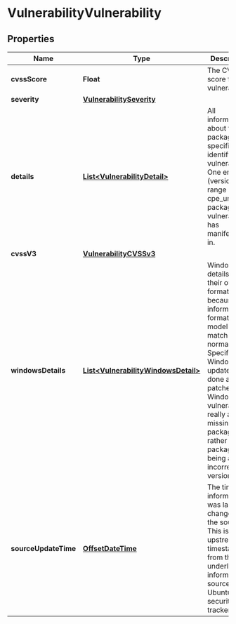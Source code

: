 # VulnerabilityVulnerability

## Properties
Name | Type | Description | Notes
------------ | ------------- | ------------- | -------------
**cvssScore** | **Float** | The CVSS score for this vulnerability. |  [optional]
**severity** | [**VulnerabilitySeverity**](VulnerabilitySeverity.md) |  |  [optional]
**details** | [**List&lt;VulnerabilityDetail&gt;**](VulnerabilityDetail.md) | All information about the package to specifically identify this vulnerability. One entry per (version range and cpe_uri) the package vulnerability has manifested in. |  [optional]
**cvssV3** | [**VulnerabilityCVSSv3**](VulnerabilityCVSSv3.md) |  |  [optional]
**windowsDetails** | [**List&lt;VulnerabilityWindowsDetail&gt;**](VulnerabilityWindowsDetail.md) | Windows details get their own format because the information format and model don&#x27;t match a normal detail. Specifically Windows updates are done as patches, thus Windows vulnerabilities really are a missing package, rather than a package being at an incorrect version. |  [optional]
**sourceUpdateTime** | [**OffsetDateTime**](OffsetDateTime.md) | The time this information was last changed at the source. This is an upstream timestamp from the underlying information source - e.g. Ubuntu security tracker. |  [optional]
